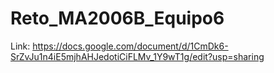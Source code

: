 # Reto_MA2006B_Equipo6
Link: https://docs.google.com/document/d/1CmDk6-SrZvJu1n4iE5mjhAHJedotiCiFLMv_1Y9wT1g/edit?usp=sharing
